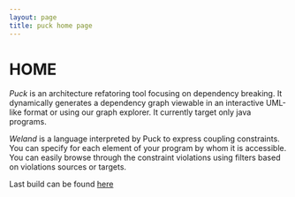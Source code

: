 ```yaml
---
layout: page
title: puck home page
---
```

# HOME

*Puck* is an architecture refatoring tool focusing on dependency breaking. It dynamically generates a dependency graph viewable in an interactive UML-like format or using our graph explorer. It currently target only java programs.

*Weland* is a language interpreted by Puck to express coupling constraints. You can specify for each element of your program by whom it is accessible. You can easily browse through the constraint violations using filters based on violations sources or targets.

Last build can be found [here](https://puckdistrib.github.io/puck/)
